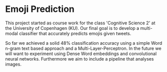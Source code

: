 # Emoji Prediction

This project started as course work for the class 'Cognitive Science 2' at the University of Copenhagen (KU). 
Our final goal is to develop a multi-modal classifier that accurately predicts emojis given tweets. 

So far we achieved a solid 48% classification accuracy using a simple Word n-gram text based approach and a Multi-Layer-Perceptron.
In the future we will want to experiment using Dense Word embeddings and convolutional neural networks. Furthermore we aim to include a pipeline that analyses images.
